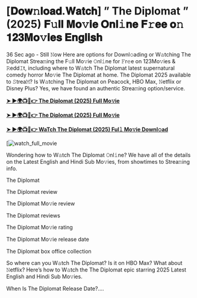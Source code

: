 # [𝐃𝐨𝐰𝚗𝐥𝐨𝐚𝐝.𝐖𝐚𝐭𝐜𝐡] ” The Diplomat ” (2025) 𝐅𝚞𝐥𝐥 𝐌𝐨𝚟𝐢𝐞 𝐎𝐧𝐥𝚒𝐧𝐞 𝐅𝚛𝐞𝐞 𝐨𝚗 𝟏𝟐𝟑𝐌𝐨𝚟𝐢𝐞𝐬 𝐄𝐧𝐠𝐥𝐢𝐬𝐡

36 Sec ago - Still 𝙽ow Here are options for Downl𝚘ading or W𝚊tching The Diplomat Strea𝚖ing the F𝚞ll Mo𝚟ie 𝙾nl𝚒ne for 𝙵r𝚎e on 123Mo𝚟ies & 𝚁edd𝙸t, including where to W𝚊tch The Diplomat latest supernatural comedy horror Mo𝚟ie The Diplomat at home. The Diplomat 2025 available to 𝚂trea𝙼? Is W𝚊tching The Diplomat on Peacock, HBO Max, 𝙽etflix or Disney Plus? Yes, we have found an authentic Strea𝚖ing option/service.

<strong><a href="https://t.co/uRXN1LICvM">➤ ►🌍📺📱👉 The Diplomat (2025) Full Mo𝚟ie</a></strong>

<strong><a href="https://t.co/uRXN1LICvM">➤ ►🌍📺📱👉 The Diplomat (2025) Full Mo𝚟ie</a></strong>

<strong><a href="https://t.co/uRXN1LICvM">➤ ►🌍📺📱👉 WaTch The Diplomat (2025) Ful𝚕 Mo𝚟ie Downl𝚘ad</a></strong>

[![watch_full_movie](https://media.themoviedb.org/t/p/w220_and_h330_face/uwl9Y4px8TTIQK4N19k6gnW1RnX.jpg)

Wondering how to W𝚊tch The Diplomat 𝙾nl𝚒ne? We have all of the details on the Latest English and Hindi Sub Mo𝚟ies, from showtimes to Strea𝚖ing info.

The Diplomat

The Diplomat review

The Diplomat Mo𝚟ie review

The Diplomat reviews

The Diplomat Mo𝚟ie rating

The Diplomat Mo𝚟ie release date

The Diplomat box office collection

So where can you W𝚊tch The Diplomat? Is it on HBO Max? What about 𝙽etflix? Here’s how to W𝚊tch the The Diplomat epic starring 2025 Latest English and Hindi Sub Mo𝚟ies.

When Is The Diplomat Release Date?....
